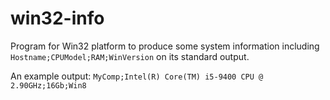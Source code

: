 # win32-info

Program for Win32 platform to produce some system information including `Hostname;CPUModel;RAM;WinVersion` on its standard output. 

An example output: `MyComp;Intel(R) Core(TM) i5-9400 CPU @ 2.90GHz;16Gb;Win8`
